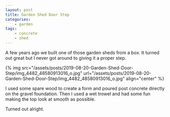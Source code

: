 ```yaml
---
layout: post
title: Garden Shed Door Step
categories:
    - garden
tags:
    - concrete
    - shed
---
```



A few years ago we built one of those garden sheds from a box. It turned out great but I never got around to giving it a proper step.




{% img src="/assets/posts/2019-08-20-Garden-Shed-Door-Step/img_4482_48580913016_o.jpg" url="/assets/posts/2019-08-20-Garden-Shed-Door-Step/img_4482_48580913016_o.jpg"    align="center" %}


I used some spare wood to create a form and poured post concrete directly on the gravel foundation. Then I used a wet trowel and had some fun making the top look at smooth as possible.




Turned out alright.


